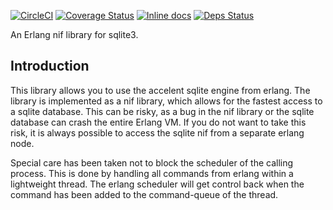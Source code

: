 [![CircleCI](https://circleci.com/gh/ConnorRigby/esqlite.svg?style=svg)](https://circleci.com/gh/ConnorRigby/esqlite)
[![Coverage Status](https://coveralls.io/repos/github/ConnorRigby/esqlite/badge.svg?branch=master)](https://coveralls.io/github/ConnorRigby/esqlite?branch=master)
[![Inline docs](http://inch-ci.org/github/connorrigby/esqlite.svg?branch=master)](http://inch-ci.org/github/connorrigby/esqlite)
[![Deps Status](https://beta.hexfaktor.org/badge/all/github/ConnorRigby/esqlite.svg)](https://beta.hexfaktor.org/github/ConnorRigby/esqlite)

An Erlang nif library for sqlite3.

Introduction
------------

This library allows you to use the accelent sqlite engine from
erlang. The library is implemented as a nif library, which allows for
the fastest access to a sqlite database. This can be risky, as a bug
in the nif library or the sqlite database can crash the entire Erlang
VM. If you do not want to take this risk, it is always possible to
access the sqlite nif from a separate erlang node.

Special care has been taken not to block the scheduler of the calling
process. This is done by handling all commands from erlang within a
lightweight thread. The erlang scheduler will get control back when
the command has been added to the command-queue of the thread.
